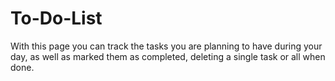 # To-Do-List
With this page you can track the tasks you are planning to have during your day, as well as marked them as completed, deleting a single task or all when done.
